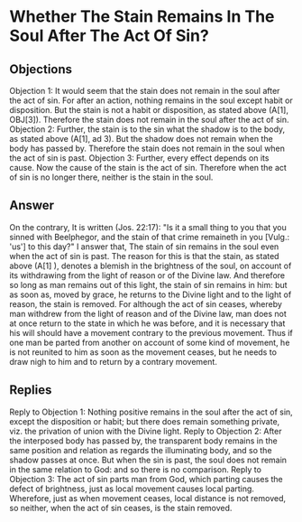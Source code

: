 # Whether The Stain Remains In The Soul After The Act Of Sin?
## Objections
Objection 1: It would seem that the stain does not remain in the soul after the act of sin. For after an action, nothing remains in the soul except habit or disposition. But the stain is not a habit or disposition, as stated above (A[1], OBJ[3]). Therefore the stain does not remain in the soul after the act of sin.
Objection 2: Further, the stain is to the sin what the shadow is to the body, as stated above (A[1], ad 3). But the shadow does not remain when the body has passed by. Therefore the stain does not remain in the soul when the act of sin is past.
Objection 3: Further, every effect depends on its cause. Now the cause of the stain is the act of sin. Therefore when the act of sin is no longer there, neither is the stain in the soul.
## Answer
On the contrary, It is written (Jos. 22:17): "Is it a small thing to you that you sinned with Beelphegor, and the stain of that crime remaineth in you [Vulg.: 'us'] to this day?"
I answer that, The stain of sin remains in the soul even when the act of sin is past. The reason for this is that the stain, as stated above (A[1] ), denotes a blemish in the brightness of the soul, on account of its withdrawing from the light of reason or of the Divine law. And therefore so long as man remains out of this light, the stain of sin remains in him: but as soon as, moved by grace, he returns to the Divine light and to the light of reason, the stain is removed. For although the act of sin ceases, whereby man withdrew from the light of reason and of the Divine law, man does not at once return to the state in which he was before, and it is necessary that his will should have a movement contrary to the previous movement. Thus if one man be parted from another on account of some kind of movement, he is not reunited to him as soon as the movement ceases, but he needs to draw nigh to him and to return by a contrary movement.
## Replies
Reply to Objection 1: Nothing positive remains in the soul after the act of sin, except the disposition or habit; but there does remain something private, viz. the privation of union with the Divine light.
Reply to Objection 2: After the interposed body has passed by, the transparent body remains in the same position and relation as regards the illuminating body, and so the shadow passes at once. But when the sin is past, the soul does not remain in the same relation to God: and so there is no comparison.
Reply to Objection 3: The act of sin parts man from God, which parting causes the defect of brightness, just as local movement causes local parting. Wherefore, just as when movement ceases, local distance is not removed, so neither, when the act of sin ceases, is the stain removed.